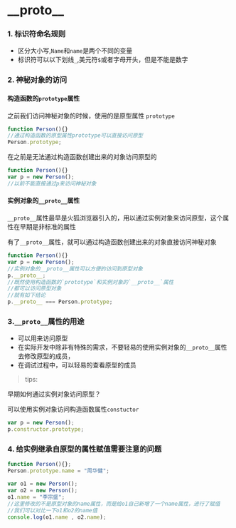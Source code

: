 # \_\_proto\_\_

### 1. 标识符命名规则

* 区分大小写,`Name`和`name`是两个不同的变量
* 标识符可以以下划线`_`,美元符`$`或者字母开头，但是不能是数字

### 2. 神秘对象的访问

#### 构造函数的`prototype`属性

之前我们访问神秘对象的时候，使用的是原型属性 `prototype`

```javascript
function Person(){}
//通过构造函数的原型属性prototype可以直接访问原型
Person.prototype;
```

在之前是无法通过构造函数创建出来的对象访问原型的

```javascript
function Person(){}
var p = new Person();
//以前不能直接通过p来访问神秘对象
```

#### 实例对象的`__proto__`属性

`__proto__`属性最早是火狐浏览器引入的，用以通过实例对象来访问原型，这个属性在早期是非标准的属性

有了`__proto__`属性，就可以通过构造函数创建出来的对象直接访问神秘对象

```javascript
function Person(){}
var p = new Person();
//实例对象的__proto__属性可以方便的访问到原型对象
p.__proto__;
//既然使用构造函数的`prototype`和实例对象的`__proto__`属性
//都可以访问原型对象
//就有如下结论
p.__proto__ === Person.prototype;
```

### 3.`__proto__`属性的用途

* 可以用来访问原型
* 在实际开发中除非有特殊的需求，不要轻易的使用实例对象的`__proto__`属性去修改原型的成员，
* 在调试过程中，可以轻易的查看原型的成员

> tips:

早期如何通过实例对象访问原型？

可以使用实例对象访问构造函数属性`constuctor`

```javascript
var p = new Person();
p.constructor.prototype;
```

### 4. 给实例继承自原型的属性赋值需要注意的问题

```javascript
function Person(){};
Person.prototype.name = "周华健";

var o1 = new Person();
var o2 = new Person();
o1.name = "李宗盛"; 
//这里修改的不是原型对象的name属性，而是给o1自己新增了一个name属性，进行了赋值
//我们可以对比一下o1和o2的name值
console.log(o1.name , o2.name);
```



